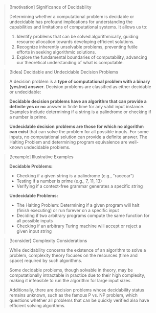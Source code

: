 > [!motivation] Significance of Decidability
>
> Determining whether a computational problem is decidable or undecidable has profound implications for understanding the capabilities and limitations of computational systems. It allows us to:
>
> 1. Identify problems that can be solved algorithmically, guiding resource allocation towards developing efficient solutions.
> 2. Recognize inherently unsolvable problems, preventing futile efforts in seeking algorithmic solutions.
> 3. Explore the fundamental boundaries of computability, advancing our theoretical understanding of what is computable.

> [!idea] Decidable and Undecidable Decision Problems
>
> A decision problem is a **type of computational problem with a binary (yes/no) answer**. Decision problems are classified as either decidable or undecidable:
>
> **Decidable decision problems have an algorithm that can provide a definite yes or no** answer in finite time for any valid input instance. Examples include determining if a string is a palindrome or checking if a number is prime.
>
> **Undecidable decision problems are those for which no algorithm can exist** that can solve the problem for all possible inputs. For some inputs, no computational solution can provide a definite answer. The Halting Problem and determining program equivalence are well-known undecidable problems.

> [!example] Illustrative Examples
>
> **Decidable Problems:**
> - Checking if a given string is a palindrome (e.g., "racecar")
> - Testing if a number is prime (e.g., 7, 11, 13)
> - Verifying if a context-free grammar generates a specific string
>
> **Undecidable Problems:**
> - The Halting Problem: Determining if a given program will halt (finish executing) or run forever on a specific input
> - Deciding if two arbitrary programs compute the same function for all possible inputs
> - Checking if an arbitrary Turing machine will accept or reject a given input string

> [!consider] Complexity Considerations
>
> While decidability concerns the existence of an algorithm to solve a problem, complexity theory focuses on the resources (time and space) required by such algorithms.
>
> Some decidable problems, though solvable in theory, may be computationally intractable in practice due to their high complexity, making it infeasible to run the algorithm for large input sizes.
>
> Additionally, there are decision problems whose decidability status remains unknown, such as the famous P vs. NP problem, which questions whether all problems that can be quickly verified also have efficient solving algorithms.